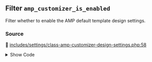 ## Filter `amp_customizer_is_enabled`


Filter whether to enable the AMP default template design settings.

### Source

:link: [includes/settings/class-amp-customizer-design-settings.php:58](../../includes/settings/class-amp-customizer-design-settings.php#L58)

<details>
<summary>Show Code</summary>

```php
return apply_filters( 'amp_customizer_is_enabled', true );
```

</details>
